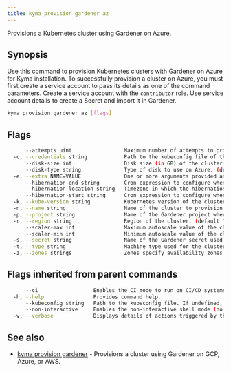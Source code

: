 ```yaml
---
title: kyma provision gardener az
---
```


Provisions a Kubernetes cluster using Gardener on Azure.

## Synopsis

Use this command to provision Kubernetes clusters with Gardener on Azure for Kyma installation. 
To successfully provision a cluster on Azure, you must first create a service account to pass its details as one of the command parameters. 
Create a service account with the `contributor` role. Use service account details to create a Secret and import it in Gardener.

```bash
kyma provision gardener az [flags]
```

## Flags

```bash
      --attempts uint                 Maximum number of attempts to provision the cluster. (default 3)
  -c, --credentials string            Path to the kubeconfig file of the Gardener service account for Azure. (required)
      --disk-size int                 Disk size (in GB) of the cluster. (default 50)
      --disk-type string              Type of disk to use on Azure. (default "Standard_LRS")
  -e, --extra NAME=VALUE              One or more arguments provided as the NAME=VALUE key-value pairs to configure additional cluster settings. You can use this flag multiple times or enter the key-value pairs as a comma-separated list.
      --hibernation-end string        Cron expression to configure when the cluster should stop hibernating
      --hibernation-location string   Timezone in which the hibernation schedule should be applied. (default "Europe/Berlin")
      --hibernation-start string      Cron expression to configure when the cluster should start hibernating (default "00 18 * * 1,2,3,4,5")
  -k, --kube-version string           Kubernetes version of the cluster. (default "1.23")
  -n, --name string                   Name of the cluster to provision. (required)
  -p, --project string                Name of the Gardener project where you provision the cluster. (required)
  -r, --region string                 Region of the cluster. (default "westeurope")
      --scaler-max int                Maximum autoscale value of the cluster. (default 3)
      --scaler-min int                Minimum autoscale value of the cluster. (default 1)
  -s, --secret string                 Name of the Gardener secret used to access Azure. (required)
  -t, --type string                   Machine type used for the cluster. (default "Standard_D4_v3")
  -z, --zones strings                 Zones specify availability zones that are used to evenly distribute the worker pool. eg. --zones="europe-west3-a,europe-west3-b" (default [1])
```

## Flags inherited from parent commands

```bash
      --ci                  Enables the CI mode to run on CI/CD systems. It avoids any user interaction (such as no dialog prompts) and ensures that logs are formatted properly in log files (such as no spinners for CLI steps).
  -h, --help                Provides command help.
      --kubeconfig string   Path to the kubeconfig file. If undefined, Kyma CLI uses the KUBECONFIG environment variable, or falls back "/$HOME/.kube/config".
      --non-interactive     Enables the non-interactive shell mode (no colorized output, no spinner)
  -v, --verbose             Displays details of actions triggered by the command.
```

## See also

* [kyma provision gardener](kyma_provision_gardener.md)	 - Provisions a cluster using Gardener on GCP, Azure, or AWS.

